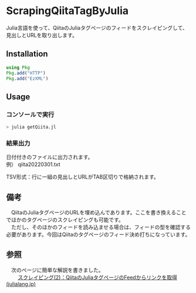 # ScrapingQiitaTagByJulia
Julia言語を使って、QiitaのJuliaタグページのフィードをスクレイピングして、見出しとURLを取り出します。  

## Installation
```julia
using Pkg
Pkg.add("HTTP")
Pkg.add("EzXML")
```

## Usage
### コンソールで実行
```julia
> julia getQiita.jl
```

### 結果出力
日付付きのファイルに出力されます。  
例） qiita20220301.txt

TSV形式：行に一組の見出しとURLがTAB区切りで格納されます。

## 備考
　QiitaのJuliaタグページのURLを埋め込んであります。ここを書き換えることでほかのタグページのスクレイピングも可能です。  
　ただし、そのほかのフィードを読み込ませる場合は、フィードの型を確認する必要があります。今回はQiitaのタグページのフィード決め打ちになっています。

## 参照
　次のページに簡単な解説を書きました。  
　　  [スクレイピング(2)：QiitaのJuliaタグページのFeedからリンクを取得(julialang.jp)](https://julialang.jp/2022/03/28/scraping_qiita/)
